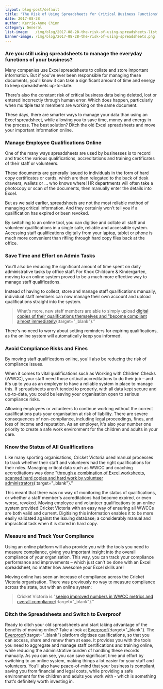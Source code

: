 ```yaml
---
layout: blog-post/default
title: "The Risk of Using Spreadsheets for Critical Business Functions"
date: 2017-08-28
author: Kerrie-Anne Chinn
category: General
list-image:   /img/blog/2017-08-28-the-risk-of-using-spreadsheets-list.jpg
banner-image: /img/blog/2017-08-28-the-risk-of-using-spreadsheets.png
---
```


### Are you still using spreadsheets to manage the everyday functions of your business?


Many companies use Excel spreadsheets to collate and store important information. But if you've ever been responsible 
for managing these documents, you'll know it can take a significant amount of time and energy to keep spreadsheets 
up-to-date. 

There's also the constant risk of critical business data being deleted, lost or entered incorrectly through human error. 
Which does happen, particularly when multiple team members are working on the same document.

These days, there are smarter ways to manage your data than using an Excel spreadsheet, while allowing you to save time, 
money and energy in the process. The best solution? Ditch the old Excel spreadsheets and move your important information 
online. 

### Manage Employee Qualifications Online

One of the many ways spreadsheets are used by businesses is to record and track the various qualifications, 
accreditations and training certificates of their staff or volunteers. 

These documents are generally issued to individuals in the form of hard copy certificates or cards, which are then 
relegated to the back of desk drawers, wallets or ... who knows where! HR departments will often take a photocopy or 
scan of the documents, then manually enter the details into Excel. 

But as we said earlier, spreadsheets are not the most reliable method of managing critical information. And they 
certainly won't tell you if a qualification has expired or been revoked. 

By switching to an online tool, you can digitise and collate all staff and volunteer qualifications in a single safe, 
reliable and accessible system. Accessing staff qualifications digitally from your laptop, tablet or phone is much more 
convenient than rifling through hard copy files back at the office. 

### Save Time and Effort on Admin Tasks

You'll also be reducing the significant amount of time spent on daily administrative tasks by office staff. For Knox 
Childcare & Kindergarten, moving to an online system proved to be a much more effective way to manage staff 
qualifications.

Instead of having to collect, store and manage staff qualifications manually, individual staff members can now manage 
their own account and upload qualifications straight into the system. 
> What's more, new staff members are able to simply 
upload [digital copies of their qualifications themselves and "become compliant almost immediately](
https://Everproof.com/blog/2017/02/06/client-success-story-knox-childcare-and-kindergarten/){:target="_blank"}.”

There's no need to worry about setting reminders for expiring qualifications, as the online system will automatically 
keep you informed. 

### Avoid Compliance Risks and Fines

By moving staff qualifications online, you'll also be reducing the risk of compliance issues. 

When it comes to vital qualifications such as Working with Children Checks (WWCC), your staff need those critical 
accreditations to do their job – and it's up to you as an employer to have a reliable system in place to manage this. 
If spreadsheets aren't tended to properly, with all data kept secure and up-to-data, you could be leaving your 
organisation open to serious compliance risks. 

Allowing employees or volunteers to continue working without the correct qualifications puts your organisation at risk 
of liability. There are severe consequences of non-compliance, including legal proceedings, fines, and loss of income 
and reputation. As an employer, it's also your number one priority to create a safe work environment for the children 
and adults in your care. 

### Know the Status of All Qualifications

Like many sporting organisations, Cricket Victoria used manual processes to track whether their staff and volunteers 
had the right qualifications for their roles. 
Managing critical data such as WWCC and coaching accreditations was done "[through a combination of Excel worksheets, 
scanned hard copies and hard work by volunteer administrators](
https://Everproof.com/blog/2017/07/28/customer-success-cricketvic/){:target="_blank"}.”

This meant that there was no way of monitoring the status of qualifications, or whether a staff member's accreditations 
had become expired, or even worse, revoked. Moving employee and volunteer qualifications to an online system provided 
Cricket Victoria with an easy way of ensuring all WWCCs are both valid and current. Digitising this information enables 
it to be more easily validated against the issuing database; a considerably manual and impractical task when it is 
stored in hard copy. 

### Measure and Track Your Compliance

Using an online platform will also provide you with the tools you need to measure compliance, giving you important 
insight into the overall compliance of your organisation. This way, you can track your compliance performance and 
improvements – which just can't be done with an Excel spreadsheet, no matter how awesome your Excel skills are!

Moving online has seen an increase of compliance across the Cricket Victoria organisation. There was previously no way 
to measure compliance across the state, but with an online system:
> Cricket Victoria is "[seeing improved numbers in WWCC metrics and overall compliance](
https://Everproof.com/blog/2017/07/28/customer-success-cricketvic/){:target="_blank"}.” 

### Ditch the Spreadsheets and Switch to Everproof

Ready to ditch your old spreadsheets and start taking advantage of the benefits of moving online? Take a look at 
[Everproof](https://everproof.com/){:target="_blank"}. 
The [Everproof](https://everproof.com/){:target="_blank"} platform digitises qualifications, so that you can access, share and renew them at 
ease. It provides you with the tools you need to aggregate and manage staff certifications and training online, while 
reducing the administrative burden of handling these records manually. 
As you can see, you can save significant time and effort by switching to an online system, making things a lot easier 
for your staff and volunteers. You'll also have peace-of-mind that your business is compliant, saving you from financial 
and legal costs, while providing a safe environment for the children and adults you work with - which is something 
that's definitely worth investing in.




